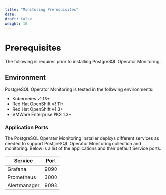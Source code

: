 ```yaml
---
title: "Monitoring Prerequisites"
date:
draft: false
weight: 10
---
```


# Prerequisites

The following is required prior to installing PostgreSQL Operator Monitoring.

## Environment

PostgreSQL Operator Monitoring is tested in the following environments:

* Kubernetes v1.13+
* Red Hat OpenShift v3.11+
* Red Hat OpenShift v4.3+
* VMWare Enterprise PKS 1.3+

### Application Ports

The PostgreSQL Operator Monitoring installer deploys different services as needed to support 
PostgreSQL Operator Monitoring collection and monitoring. Below is a list of the applications
and their default Service ports.

| Service | Port |
| --- | --- |
| Grafana | 9090 |
| Prometheus | 3000 |
| Alertmanager | 9093 |
